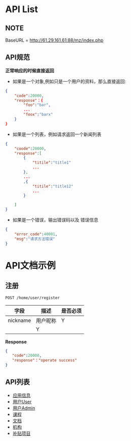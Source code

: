 API List
===
## NOTE

BaseURL = http://61.29.161.61:88/mz/index.php

## API规范

**正常响应的时候直接返回**

* 如果是一个对象,例如只是一个用户的资料，那么直接返回:

```json
{
	"code":20000,
	"response"：{
		"foo":"bar",
		...
		"foox":"barx"
	}
}
```

* 如果是一个列表，例如请求返回一个新闻列表

```json 
{
	"coode":20000,
	"response":[
		{
			"titile":"title1"
			...
		},
		...
		,{
			"titile":"title12"
			...
		}

	]
}

```

* 如果是一个错误，输出错误码以及 错误信息
```json
{
	"error_code":40001,
	"msg":"请求方法错误"
}
```


API文档示例
===
## 注册
`POST /home/user/register`

字段	|描述 |  是否必须 
------------ | -------------| -------------
nickname | 用户昵称  	| Y
 |   | Y

 **Response**
 ```json
{
	"code":20000,
	"response"："operate success"
}
```





## API列表

* [应用信息](api_AppInfo.md)
* [用户User](api_User.md)
* [用户Admin](api_Admin.md)
* [课程](api_Course.md)
* [文档](api_Document.md)
* [机构](api_Institution.md)
* [补贴项目](api_Subsidy.md)

